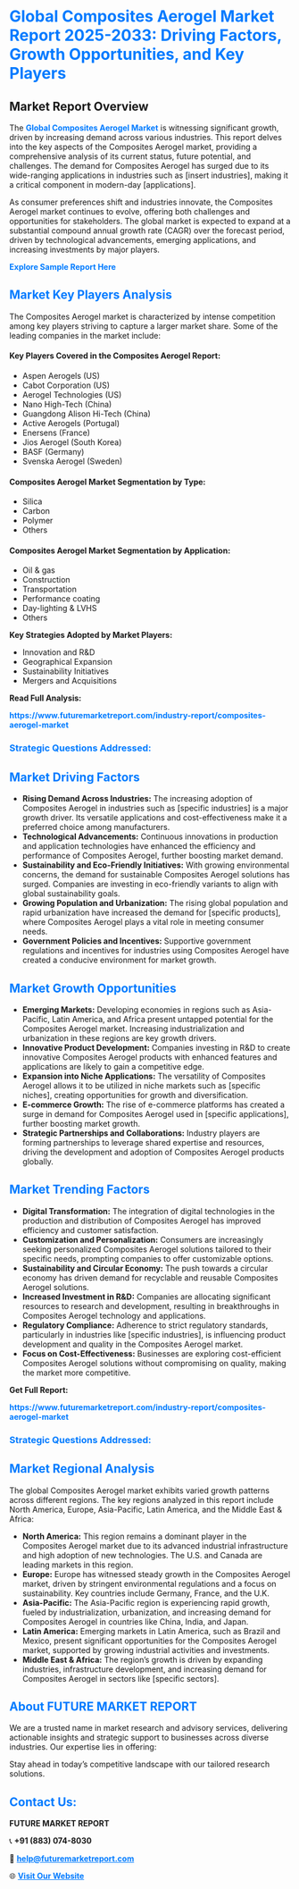 <h1 style="color: #007BFF;">Global Composites Aerogel Market Report 2025-2033: Driving Factors, Growth Opportunities, and Key Players</h1>

<section id="overview">
<h2>Market Report Overview</h2>
<p>The <a href="https://www.futuremarketreport.com/industry-report/composites-aerogel-market" style="color: #007BFF; text-decoration: none;"><strong>Global Composites Aerogel Market</strong></a> is witnessing significant growth, driven by increasing demand across various industries. This report delves into the key aspects of the Composites Aerogel market, providing a comprehensive analysis of its current status, future potential, and challenges. The demand for Composites Aerogel has surged due to its wide-ranging applications in industries such as [insert industries], making it a critical component in modern-day [applications].</p>
<p>As consumer preferences shift and industries innovate, the Composites Aerogel market continues to evolve, offering both challenges and opportunities for stakeholders. The global market is expected to expand at a substantial compound annual growth rate (CAGR) over the forecast period, driven by technological advancements, emerging applications, and increasing investments by major players.</p>
</section>

<section id="overview">
<p><a href="https://www.futuremarketreport.com/request-sample/reportId=86313" style="color: #007BFF; text-decoration: none;"><strong>Explore Sample Report Here</strong></a></p>
</section>

<section id="key-players">
<h2 style="color: #007BFF;">Market Key Players Analysis</h2>
<p>The Composites Aerogel market is characterized by intense competition among key players striving to capture a larger market share. Some of the leading companies in the market include:</p>
<h4>Key Players Covered in the Composites Aerogel Report:</h4>
<ul><li>Aspen Aerogels (US)</li><li>Cabot Corporation (US)</li><li>Aerogel Technologies (US)</li><li>Nano High-Tech (China)</li><li>Guangdong Alison Hi-Tech (China)</li><li>Active Aerogels (Portugal)</li><li>Enersens (France)</li><li>Jios Aerogel (South Korea)</li><li>BASF (Germany)</li><li>Svenska Aerogel (Sweden)</li></ul>
<h4>Composites Aerogel Market Segmentation by Type:</h4>
<ul><li>Silica</li><li>Carbon</li><li>Polymer</li><li>Others</li></ul>

<h4>Composites Aerogel Market Segmentation by Application:</h4>
<ul><li>Oil &amp; gas</li><li>Construction</li><li>Transportation</li><li>Performance coating</li><li>Day-lighting &amp; LVHS</li><li>Others</li></ul>
<p><strong>Key Strategies Adopted by Market Players:</strong></p>
<ul>
<li>Innovation and R&D</li>
<li>Geographical Expansion</li>
<li>Sustainability Initiatives</li>
<li>Mergers and Acquisitions</li>
</ul>
</section>

<section>
<p><strong>Read Full Analysis: </strong></p><a href="https://www.futuremarketreport.com/industry-report/composites-aerogel-market" style="color: #007BFF; text-decoration: none;"><strong>https://www.futuremarketreport.com/industry-report/composites-aerogel-market</strong></a>
<h3 style="color: #007BFF;">Strategic Questions Addressed:</h3>
</section>

<section id="driving-factors">
<h2 style="color: #007BFF;">Market Driving Factors</h2>
<ul>
<li><strong>Rising Demand Across Industries:</strong> The increasing adoption of Composites Aerogel in industries such as [specific industries] is a major growth driver. Its versatile applications and cost-effectiveness make it a preferred choice among manufacturers.</li>
<li><strong>Technological Advancements:</strong> Continuous innovations in production and application technologies have enhanced the efficiency and performance of Composites Aerogel, further boosting market demand.</li>
<li><strong>Sustainability and Eco-Friendly Initiatives:</strong> With growing environmental concerns, the demand for sustainable Composites Aerogel solutions has surged. Companies are investing in eco-friendly variants to align with global sustainability goals.</li>
<li><strong>Growing Population and Urbanization:</strong> The rising global population and rapid urbanization have increased the demand for [specific products], where Composites Aerogel plays a vital role in meeting consumer needs.</li>
<li><strong>Government Policies and Incentives:</strong> Supportive government regulations and incentives for industries using Composites Aerogel have created a conducive environment for market growth.</li>
</ul>
</section>

<section id="growth-opportunities">
<h2 style="color: #007BFF;">Market Growth Opportunities</h2>
<ul>
<li><strong>Emerging Markets:</strong> Developing economies in regions such as Asia-Pacific, Latin America, and Africa present untapped potential for the Composites Aerogel market. Increasing industrialization and urbanization in these regions are key growth drivers.</li>
<li><strong>Innovative Product Development:</strong> Companies investing in R&D to create innovative Composites Aerogel products with enhanced features and applications are likely to gain a competitive edge.</li>
<li><strong>Expansion into Niche Applications:</strong> The versatility of Composites Aerogel allows it to be utilized in niche markets such as [specific niches], creating opportunities for growth and diversification.</li>
<li><strong>E-commerce Growth:</strong> The rise of e-commerce platforms has created a surge in demand for Composites Aerogel used in [specific applications], further boosting market growth.</li>
<li><strong>Strategic Partnerships and Collaborations:</strong> Industry players are forming partnerships to leverage shared expertise and resources, driving the development and adoption of Composites Aerogel products globally.</li>
</ul>
</section>

<section id="trending-factors">
<h2 style="color: #007BFF;">Market Trending Factors</h2>
<ul>
<li><strong>Digital Transformation:</strong> The integration of digital technologies in the production and distribution of Composites Aerogel has improved efficiency and customer satisfaction.</li>
<li><strong>Customization and Personalization:</strong> Consumers are increasingly seeking personalized Composites Aerogel solutions tailored to their specific needs, prompting companies to offer customizable options.</li>
<li><strong>Sustainability and Circular Economy:</strong> The push towards a circular economy has driven demand for recyclable and reusable Composites Aerogel solutions.</li>
<li><strong>Increased Investment in R&D:</strong> Companies are allocating significant resources to research and development, resulting in breakthroughs in Composites Aerogel technology and applications.</li>
<li><strong>Regulatory Compliance:</strong> Adherence to strict regulatory standards, particularly in industries like [specific industries], is influencing product development and quality in the Composites Aerogel market.</li>
<li><strong>Focus on Cost-Effectiveness:</strong> Businesses are exploring cost-efficient Composites Aerogel solutions without compromising on quality, making the market more competitive.</li>
</ul>
</section>

<section>
<p><strong>Get Full Report: </strong></p><a href="https://www.futuremarketreport.com/industry-report/composites-aerogel-market" style="color: #007BFF; text-decoration: none;"><strong>https://www.futuremarketreport.com/industry-report/composites-aerogel-market</strong></a>
<h3 style="color: #007BFF;">Strategic Questions Addressed:</h3>
</section>


<section id="regional-analysis">
<h2 style="color: #007BFF;">Market Regional Analysis</h2>
<p>The global Composites Aerogel market exhibits varied growth patterns across different regions. The key regions analyzed in this report include North America, Europe, Asia-Pacific, Latin America, and the Middle East & Africa:</p>
<ul>
<li><strong>North America:</strong> This region remains a dominant player in the Composites Aerogel market due to its advanced industrial infrastructure and high adoption of new technologies. The U.S. and Canada are leading markets in this region.</li>
<li><strong>Europe:</strong> Europe has witnessed steady growth in the Composites Aerogel market, driven by stringent environmental regulations and a focus on sustainability. Key countries include Germany, France, and the U.K.</li>
<li><strong>Asia-Pacific:</strong> The Asia-Pacific region is experiencing rapid growth, fueled by industrialization, urbanization, and increasing demand for Composites Aerogel in countries like China, India, and Japan.</li>
<li><strong>Latin America:</strong> Emerging markets in Latin America, such as Brazil and Mexico, present significant opportunities for the Composites Aerogel market, supported by growing industrial activities and investments.</li>
<li><strong>Middle East & Africa:</strong> The region’s growth is driven by expanding industries, infrastructure development, and increasing demand for Composites Aerogel in sectors like [specific sectors].</li>
</ul>
</section>

<footer>
<h2 style="color: #007BFF;">About FUTURE MARKET REPORT</h2>
<p>We are a trusted name in market research and advisory services, delivering actionable insights and strategic support to businesses across diverse industries. Our expertise lies in offering:</p>

<p>Stay ahead in today’s competitive landscape with our tailored research solutions.</p>

<h2 style="color: #007BFF;">Contact Us:</h2>
<p><strong>FUTURE MARKET REPORT</strong></p>
<p>📞 <strong>+91 (883) 074-8030</strong></p>
<p>📧 <strong><a href="mailto:help@futuremarketreport.com" style="color: #007BFF;">help@futuremarketreport.com</a></strong></p>
<p>🌐 <strong><a href="https://www.futuremarketreport.com/" style="color: #007BFF;">Visit Our Website</a></strong></p>
</footer>